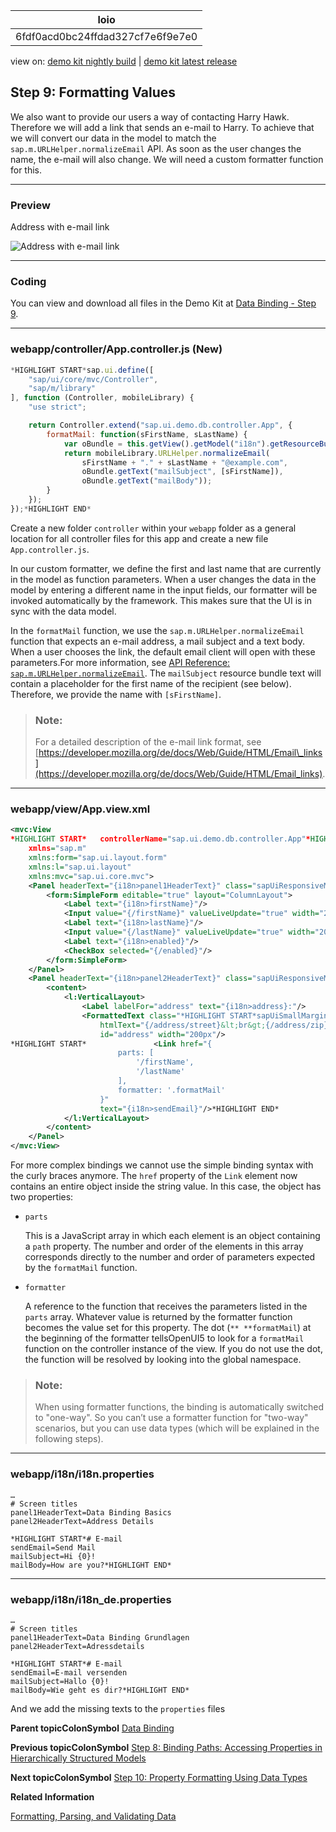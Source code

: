 <!-- loio6fdf0acd0bc24ffdad327cf7e6f9e7e0 -->

| loio |
| -----|
| 6fdf0acd0bc24ffdad327cf7e6f9e7e0 |

<div id="loio">

view on: [demo kit nightly build](https://openui5nightly.hana.ondemand.com/#/topic/6fdf0acd0bc24ffdad327cf7e6f9e7e0) | [demo kit latest release](https://openui5.hana.ondemand.com/#/topic/6fdf0acd0bc24ffdad327cf7e6f9e7e0)</div>

## Step 9: Formatting Values

We also want to provide our users a way of contacting Harry Hawk. Therefore we will add a link that sends an e-mail to Harry. To achieve that we will convert our data in the model to match the `sap.m.URLHelper.normalizeEmail` API. As soon as the user changes the name, the e-mail will also change. We will need a custom formatter function for this.

***

### Preview

   
  
<a name="loio6fdf0acd0bc24ffdad327cf7e6f9e7e0__fig_r1j_pst_mr"/>Address with e-mail link

 ![](loio116157506b3f48ac8ec53ee05095c0df_HiRes.png "Address with e-mail link") 

***

### Coding

You can view and download all files in the Demo Kit at [Data Binding - Step 9](https://openui5.hana.ondemand.com/explored.html#/sample/sap.ui.core.tutorial.databinding.09/preview).

***

### webapp/controller/App.controller.js \(New\)

``` js
*HIGHLIGHT START*sap.ui.define([
	"sap/ui/core/mvc/Controller",
	"sap/m/library"
], function (Controller, mobileLibrary) {
	"use strict";

	return Controller.extend("sap.ui.demo.db.controller.App", {
		formatMail: function(sFirstName, sLastName) {
			var oBundle = this.getView().getModel("i18n").getResourceBundle();
			return mobileLibrary.URLHelper.normalizeEmail(
				sFirstName + "." + sLastName + "@example.com",
				oBundle.getText("mailSubject", [sFirstName]),
				oBundle.getText("mailBody"));
		}
	});
});*HIGHLIGHT END*
```

Create a new folder `controller` within your `webapp` folder as a general location for all controller files for this app and create a new file `App.controller.js`.

In our custom formatter, we define the first and last name that are currently in the model as function parameters. When a user changes the data in the model by entering a different name in the input fields, our formatter will be invoked automatically by the framework. This makes sure that the UI is in sync with the data model.

In the `formatMail` function, we use the `sap.m.URLHelper.normalizeEmail` function that expects an e-mail address, a mail subject and a text body. When a user chooses the link, the default email client will open with these parameters.For more information, see [API Reference: `sap.m.URLHelper.normalizeEmail`](https://openui5.hana.ondemand.com/#/api/sap.m.URLHelper/methods/normalizeEmail). The `mailSubject` resource bundle text will contain a placeholder for the first name of the recipient \(see below\). Therefore, we provide the name with `[sFirstName]`.

> ### Note:  
> For a detailed description of the e-mail link format, see [https://developer.mozilla.org/de/docs/Web/Guide/HTML/Email\_links](https://developer.mozilla.org/de/docs/Web/Guide/HTML/Email_links).

***

### webapp/view/App.view.xml

``` xml
<mvc:View
*HIGHLIGHT START*	controllerName="sap.ui.demo.db.controller.App"*HIGHLIGHT END*
	xmlns="sap.m"
	xmlns:form="sap.ui.layout.form"
	xmlns:l="sap.ui.layout"
	xmlns:mvc="sap.ui.core.mvc">
	<Panel headerText="{i18n>panel1HeaderText}" class="sapUiResponsiveMargin" width="auto">
		<form:SimpleForm editable="true" layout="ColumnLayout">
			<Label text="{i18n>firstName}"/>
			<Input value="{/firstName}" valueLiveUpdate="true" width="200px" enabled="{/enabled}"/>
			<Label text="{i18n>lastName}"/>
			<Input value="{/lastName}" valueLiveUpdate="true" width="200px" enabled="{/enabled}"/>
			<Label text="{i18n>enabled}"/>
			<CheckBox selected="{/enabled}"/>
		</form:SimpleForm>
	</Panel>
	<Panel headerText="{i18n>panel2HeaderText}" class="sapUiResponsiveMargin" width="auto">
		<content>
			<l:VerticalLayout>
				<Label labelFor="address" text="{i18n>address}:"/>
				<FormattedText class="*HIGHLIGHT START*sapUiSmallMarginBottom*HIGHLIGHT END*"
					htmlText="{/address/street}&lt;br&gt;{/address/zip} {/address/city}&lt;br&gt;{/address/country}"
					id="address" width="200px"/>
*HIGHLIGHT START*				<Link href="{
						parts: [
							'/firstName',
							'/lastName'
						],
						formatter: '.formatMail'
					}"
					text="{i18n>sendEmail}"/>*HIGHLIGHT END*
			</l:VerticalLayout>
		</content>
	</Panel>
</mvc:View>
```

For more complex bindings we cannot use the simple binding syntax with the curly braces anymore. The `href` property of the `Link` element now contains an entire object inside the string value. In this case, the object has two properties:

-   `parts`

    This is a JavaScript array in which each element is an object containing a `path` property. The number and order of the elements in this array corresponds directly to the number and order of parameters expected by the `formatMail` function.

-   `formatter`

    A reference to the function that receives the parameters listed in the `parts` array. Whatever value is returned by the formatter function becomes the value set for this property. The dot \(`** **formatMail`\) at the beginning of the formatter tellsOpenUI5 to look for a `formatMail` function on the controller instance of the view. If you do not use the dot, the function will be resolved by looking into the global namespace.


> ### Note:  
> When using formatter functions, the binding is automatically switched to "one-way". So you can’t use a formatter function for "two-way" scenarios, but you can use data types \(which will be explained in the following steps\).

***

### webapp/i18n/i18n.properties

``` prefs
…
# Screen titles
panel1HeaderText=Data Binding Basics 
panel2HeaderText=Address Details

*HIGHLIGHT START*# E-mail
sendEmail=Send Mail
mailSubject=Hi {0}!
mailBody=How are you?*HIGHLIGHT END*
```

***

### webapp/i18n/i18n\_de.properties

``` prefs
…
# Screen titles
panel1HeaderText=Data Binding Grundlagen
panel2HeaderText=Adressdetails

*HIGHLIGHT START*# E-mail
sendEmail=E-mail versenden
mailSubject=Hallo {0}!
mailBody=Wie geht es dir?*HIGHLIGHT END*
```

And we add the missing texts to the `properties` files

**Parent topicColonSymbol** [Data Binding](Data_Binding_e531093.md "In this tutorial, we will explain the concepts of data binding in OpenUI5.")

**Previous topicColonSymbol** [Step 8: Binding Paths: Accessing Properties in Hierarchically Structured Models](Step_8_Binding_Paths_Accessing_Properties_in_Hierarchically_Structured_Models_9373793.md "In step 6 , we stated that the fields in a resource model are arranged in a flat structure; in other words, there can be no hierarchy of properties; however, this is true only for resource models. The properties within JSON and OData models almost always are arranged in a hierarchical structure. Therefore, we should take a look at how to reference fields in a hierarchically structured model object.")

**Next topicColonSymbol** [Step 10: Property Formatting Using Data Types](Step_10_Property_Formatting_Using_Data_Types_9252ee4.md "OpenUI5 provides a set of simple data types such as Boolean, Currency, Date and Float. These data types can then be applied to controls in order to ensure that the value presented on the screen is formatted correctly, and, if the field is open for input, that the value entered by the user adheres to the requirements of that data type. We will now add a new field called Sales Amount of type Currency.")

**Related Information**  


[Formatting, Parsing, and Validating Data](Formatting,_Parsing,_and_Validating_Data_07e4b92.md "Data that is presented on the UI often has to be converted so that is human readable and fits to the locale of the user. On the other hand, data entered by the user has to be parsed and validated to be understood by the data source. For this purpose, you use formatters and data types.")

